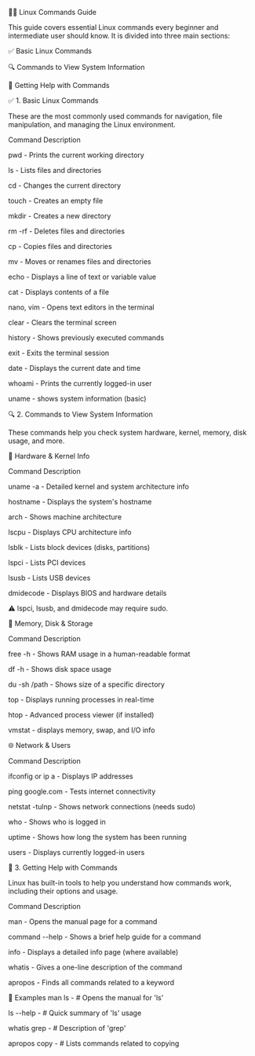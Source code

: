 🧑‍💻 Linux Commands Guide

This guide covers essential Linux commands every beginner and intermediate user should know. It is divided into three main sections:

✅ Basic Linux Commands

🔍 Commands to View System Information

📘 Getting Help with Commands

✅ 1. Basic Linux Commands

These are the most commonly used commands for navigation, file manipulation, and managing the Linux environment.

Command	Description

pwd -	Prints the current working directory

ls - Lists files and directories

cd	- Changes the current directory

touch	- Creates an empty file

mkdir	- Creates a new directory

rm -rf	- Deletes files and directories

cp	- Copies files and directories

mv	- Moves or renames files and directories

echo	- Displays a line of text or variable value

cat	- Displays contents of a file

nano, vim	- Opens text editors in the terminal

clear	- Clears the terminal screen

history	- Shows previously executed commands

exit	- Exits the terminal session

date	- Displays the current date and time

whoami	- Prints the currently logged-in user

uname	- shows system information (basic)

🔍 2. Commands to View System Information

These commands help you check system hardware, kernel, memory, disk usage, and more.

🔧 Hardware & Kernel Info

Command	Description

uname -a	- Detailed kernel and system architecture info

hostname	- Displays the system's hostname

arch	- Shows machine architecture

lscpu	- Displays CPU architecture info

lsblk	- Lists block devices (disks, partitions)

lspci	- Lists PCI devices

lsusb	- Lists USB devices

dmidecode	- Displays BIOS and hardware details

⚠️ lspci, lsusb, and dmidecode may require sudo.

💾 Memory, Disk & Storage

Command	Description

free -h	- Shows RAM usage in a human-readable format

df -h	- Shows disk space usage

du -sh /path	- Shows size of a specific directory

top	- Displays running processes in real-time

htop	- Advanced process viewer (if installed)

vmstat	- displays memory, swap, and I/O info

🌐 Network & Users

Command	Description

ifconfig or ip a	- Displays IP addresses

ping google.com	- Tests internet connectivity

netstat -tulnp	- Shows network connections (needs sudo)

who	- Shows who is logged in

uptime	- Shows how long the system has been running

users	- Displays currently logged-in users

📘 3. Getting Help with Commands

Linux has built-in tools to help you understand how commands work, including their options and usage.

Command	Description

man <command>	- Opens the manual page for a command

command --help	- Shows a brief help guide for a command

info <command>	- Displays a detailed info page (where available)

whatis <command>	- Gives a one-line description of the command

apropos <keyword>	- Finds all commands related to a keyword

📝 Examples
man ls         -  # Opens the manual for 'ls'

ls --help      -  # Quick summary of 'ls' usage

whatis grep    - # Description of 'grep'

apropos copy   -  # Lists commands related to copying
